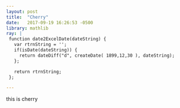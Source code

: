 ```yaml
---
layout: post
title:  "Cherry"
date:   2017-09-19 16:26:53 -0500
library: mathlib
ray: |
 function date2ExcelDate(dateString) {
   var rtrnString = '';
   if(isDate(dateString)) {
     return dateDiff("d", createDate( 1899,12,30 ), dateString);
   };

   return rtrnString;
 };

---
```


this is cherry